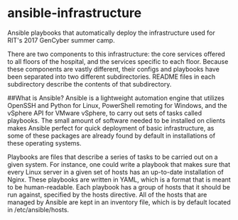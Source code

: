 # ansible-infrastructure
Ansible playbooks that automatically deploy the infrastructure used for RIT's 2017 GenCyber summer camp.

There are two components to this infrastructure: the core services offered to all floors of the hospital,
and the services specific to each floor. Because these components are vastly different, their configs and
playbooks have been separated into two different subdirectories. README files in each subdirectory describe
the contents of that subdirectory.

##What is Ansible?
Ansible is a lightweight automation engine that utilizes OpenSSH and Python for Linux, PowerShell 
remoting for Windows, and the vSphere API for VMware vSphere, to carry out sets of tasks called playbooks. 
The small amount of software needed to be installed on clients makes Ansible perfect for quick deployment 
of basic infrastructure, as some of these packages are already found by default in installations of these operating systems.

Playbooks are files that describe a series of tasks to be carried out on a given system. For instance, 
one could write a playbook that makes sure that every Linux server in a given set of hosts has an up-to-date 
installation of Nginx. These playbooks are written in YAML, which is a format that is meant to be human-readable. 
Each playbook has a group of hosts that it should be run against, specified by the hosts directive. 
All of the hosts that are managed by Ansible are kept in an inventory file, which is by default located in /etc/ansible/hosts.

